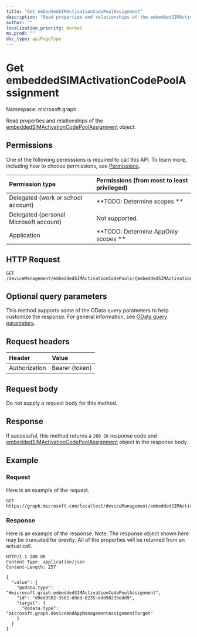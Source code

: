 ```yaml
---
title: "Get embeddedSIMActivationCodePoolAssignment"
description: "Read properties and relationships of the embeddedSIMActivationCodePoolAssignment object."
author: ""
localization_priority: Normal
ms.prod: ""
doc_type: apiPageType
---
```


# Get embeddedSIMActivationCodePoolAssignment

Namespace: microsoft.graph

Read properties and relationships of the [embeddedSIMActivationCodePoolAssignment](../resources/embeddedsimactivationcodepoolassignment.md) object.

## Permissions
One of the following permissions is required to call this API. To learn more, including how to choose permissions, see [Permissions](/concepts/permissions-reference.md).

|Permission type|Permissions (from most to least privileged)|
|:---|:---|
|Delegated (work or school account)|**TODO: Determine scopes **|
|Delegated (personal Microsoft account)|Not supported.|
|Application|**TODO: Determine AppOnly scopes **|

## HTTP Request
<!-- {
  "blockType": "ignored"
}
-->
``` http
GET /deviceManagement/embeddedSIMActivationCodePools/{embeddedSIMActivationCodePoolId}/assignments/{embeddedSIMActivationCodePoolAssignmentId}
```

## Optional query parameters
This method supports some of the OData query parameters to help customize the response. For general information, see [OData query parameters](/graph/query-parameters).

## Request headers
|Header|Value|
|:---|:---|
|Authorization|Bearer {token}|

## Request body
Do not supply a request body for this method.

## Response
If successful, this method returns a `200 OK` response code and [embeddedSIMActivationCodePoolAssignment](../resources/embeddedsimactivationcodepoolassignment.md) object in the response body.

## Example

### Request
Here is an example of the request.
<!-- {
  "blockType": "request",
  "name": "get_embeddedsimactivationcodepoolassignment"
}
-->
``` http
GET https://graph.microsoft.com/localtest/deviceManagement/embeddedSIMActivationCodePools/{embeddedSIMActivationCodePoolId}/assignments/{embeddedSIMActivationCodePoolAssignmentId}
```

### Response
Here is an example of the response. Note: The response object shown here may be truncated for brevity. All of the properties will be returned from an actual call.
<!-- {
  "blockType": "response",
  "truncated": true,
  "@odata.type": "microsoft.graph.embeddedSIMActivationCodePoolAssignment"
}
-->
``` http
HTTP/1.1 200 OK
Content-Type: application/json
Content-Length: 257

{
  "value": {
    "@odata.type": "#microsoft.graph.embeddedSIMActivationCodePoolAssignment",
    "id": "d9ed3582-3582-d9ed-8235-edd98235edd9",
    "target": {
      "@odata.type": "microsoft.graph.deviceAndAppManagementAssignmentTarget"
    }
  }
}
```

